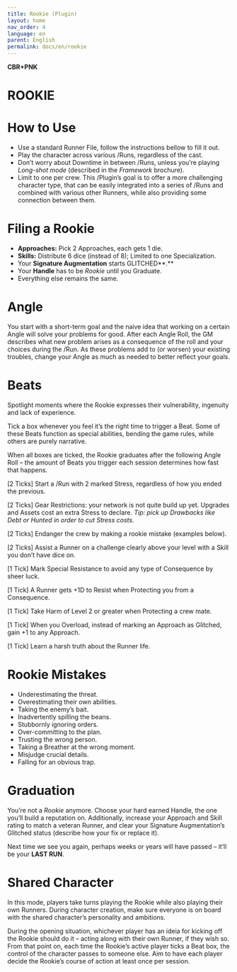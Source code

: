 ```yaml
---
title: Rookie (Plugin)
layout: home
nav_order: 4
language: en
parent: English
permalink: docs/en/rookie
---
```


**CBR+PNK**
# ROOKIE

How to Use
==========

* Use a standard Runner File, follow the instructions bellow to fill it out.
* Play the character across various /Runs, regardless of the cast.
* Don’t worry about Downtime in between /Runs, unless you’re playing *Long-shot mode* (described in the *Framework* brochure).
* Limit to one per crew.
This /Plugin’s goal is to offer a more challenging character type, that can be easily integrated into a series of /Runs and combined with various other Runners, while also providing some connection between them.

Filing a Rookie
===============

* **Approaches:** Pick 2 Approaches, each gets 1 die.
* **Skills:** Distribute 6 dice (instead of 8); Limited to one Specialization.
* Your **Signature Augmentation** starts GLITCHED**.**
* Your **Handle** has to be *Rookie* until you Graduate.
* Everything else remains the same.

Angle
=====

You start with a short-term goal and the naive idea that working on a certain Angle will solve your problems for good. 
After each Angle Roll, the GM describes what new problem arises as a consequence of the roll and your choices during the /Run. As these problems add to (or worsen) your existing troubles, change your Angle as much as needed to better reflect your goals.

Beats
=====

Spotlight moments where the Rookie expresses their vulnerability, ingenuity and lack of experience.

Tick a box whenever you feel it’s the right time to trigger a Beat. Some of these Beats function as special abilities, bending the game rules, while others are purely narrative.

When all boxes are ticked, the Rookie graduates after the following Angle Roll – the amount of Beats you trigger each session determines how fast that happens.

[2 Ticks] Start a /Run with 2 marked Stress, regardless of how you ended the previous.

[2 Ticks] Gear Restrictions: your network is not quite build up yet. Upgrades and Assets cost an extra Stress to declare. *Tip: pick up Drawbacks like Debt or Hunted in order to cut Stress costs.*

[2 Ticks] Endanger the crew by making a rookie mistake (examples below).

[2 Ticks] Assist a Runner on a challenge clearly above your level with a Skill you don’t have dice on.

[1 Tick] Mark Special Resistance to avoid any type of Consequence by sheer luck.

[1 Tick] A Runner gets +1D to Resist when Protecting you from a Consequence.

[1 Tick] Take Harm of Level 2 or greater when Protecting a crew mate.

[1 Tick] When you Overload, instead of marking an Approach as Glitched, gain +1 to any Approach.

[1 Tick] Learn a harsh truth about the Runner life.

Rookie Mistakes
===============

* Underestimating the threat.
* Overestimating their own abilities.
* Taking the enemy’s bait.
* Inadvertently spilling the beans.
* Stubbornly ignoring orders.
* Over-committing to the plan.
* Trusting the wrong person.
* Taking a Breather at the wrong moment.
* Misjudge crucial details.
* Falling for an obvious trap.

Graduation
==========

You’re not a *Rookie* anymore. Choose your hard earned Handle, the one you’ll build a reputation on. Additionally, increase your Approach and Skill rating to match a veteran Runner, and clear your Signature Augmentation’s Glitched status (describe how your fix or replace it).

Next time we see you again, perhaps weeks or years will have passed – it’ll be your **LAST RUN**.

Shared Character
================

In this mode, players take turns playing the Rookie while also playing their own Runners. During character creation, make sure everyone is on board with the shared character’s personality and ambitions.

During the opening situation, whichever player has an ideia for kicking off the Rookie should do it – acting along with their own Runner, if they wish so. From that point on, each time the Rookie’s active player ticks a Beat box, the control of the character passes to someone else. Aim to have each player decide the Rookie’s course of action at least once per session.